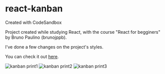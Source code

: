 # react-kanban

Created with CodeSandbox

Project created while studying React, with the course "React for begginers" by Bruno Paulino (brunojppb).

I've done a few changes on the project's styles.

You can check it out [here](https://r6370.csb.app/).

![kanban print1](/../../img/kanban1.png "print kanban")
![kanban print2](/../../img/kanban2.png "print kanban")
![kanban print3](/../../img/kanban3.png "print kanban")
